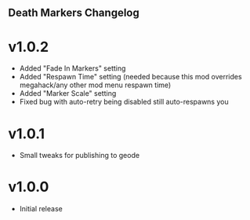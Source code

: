 ## Death Markers Changelog
# v1.0.2
- Added "Fade In Markers" setting
- Added "Respawn Time" setting (needed because this mod overrides megahack/any other mod menu respawn time)
- Added "Marker Scale" setting
- Fixed bug with auto-retry being disabled still auto-respawns you
# v1.0.1
- Small tweaks for publishing to geode
# v1.0.0
- Initial release